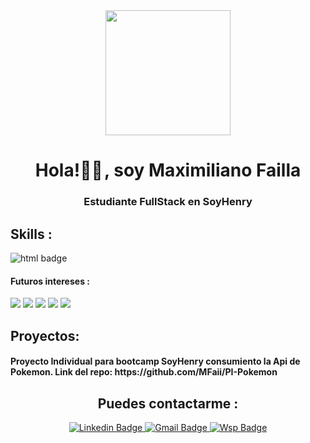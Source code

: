 <div id="header" align="center">
  <img src="https://media.giphy.com/media/HscDLzkO8EOTmgkhQP/giphy.gif" width="200" />
  <h1 align="center">Hola!👋🏽 , soy Maximiliano Failla </h1>
  <h3 align="center">Estudiante FullStack en SoyHenry</h3>
</div>
<div>
  <h2>Skills :</h2>
  <img src="https://img.shields.io/badge/HTML5-E34F26?style=for-the-badge&logo=html5&logoColor=white" alt="html badge"/>
  <img src="https://img.shields.io/badge/CSS3-1572B6?style=for-the-badge&logo=css3&logoColor=white" alt=""/>
  <img src="https://img.shields.io/badge/JavaScript-F7DF1E?style=for-the-badge&logo=javascript&logoColor=black" alt=""/>
  <img src="https://img.shields.io/badge/React-20232A?style=for-the-badge&logo=react&logoColor=61DAFB" alt=""/>
  <img src="https://img.shields.io/badge/Redux-593D88?style=for-the-badge&logo=redux&logoColor=white" alt=""/>
  <img src="https://img.shields.io/badge/Node.js-43853D?style=for-the-badge&logo=node.js&logoColor=white" alt=""/>
  <img src="https://img.shields.io/badge/PostgreSQL-316192?style=for-the-badge&logo=postgresql&logoColor=white" alt=""/>
  <img src="https://img.shields.io/badge/sequelize-323330?style=for-the-badge&logo=sequelize&logoColor=blue" alt=""/>
  <img src="https://img.shields.io/badge/Express.js-000000?style=for-the-badge&logo=express&logoColor=white" alt=""/>
  <img src="https://img.shields.io/badge/Canva-%2300C4CC.svg?&style=for-the-badge&logo=Canva&logoColor=white" alt=""/>
</div>
<div>
  <h4>Futuros intereses :</h4>
  <img src="https://img.shields.io/badge/MongoDB-4EA94B?style=for-the-badge&logo=mongodb&logoColor=white" alt"">
  <img src="https://img.shields.io/badge/Adobe%20Photoshop-31A8FF?style=for-the-badge&logo=Adobe%20Photoshop&logoColor=black" alt"">
  <img src="https://img.shields.io/badge/firebase-ffca28?style=for-the-badge&logo=firebase&logoColor=black" alt"">
  <img src="https://img.shields.io/badge/Material%20UI-007FFF?style=for-the-badge&logo=mui&logoColor=white" alt"">
  <img src="https://img.shields.io/badge/TypeScript-007ACC?style=for-the-badge&logo=typescript&logoColor=white" alt"">
  <img src="https://img.shields.io/badge/Tailwind_CSS-38B2AC?style=for-the-badge&logo=tailwind-css&logoColor=white" alt=""/>
</div>
<div>
  <h2>Proyectos: </h2>
  <h4>Proyecto Individual para bootcamp SoyHenry consumiento la Api de Pokemon. Link del repo: https://github.com/MFaii/PI-Pokemon </h4>
</div>
<div id="badges" align="center">
  <h2>Puedes contactarme :</h2>
  <a href="https://www.linkedin.com/in/maximilianofailla/" target="_blank">
    <img src="https://img.shields.io/badge/LinkedIn-0077B5?style=for-the-badge&logo=linkedin&logoColor=white" alt="Linkedin Badge"/>
  </a>
  <a href="mailto:faillamaximiliano@gmail.com" target="_blank">
    <img src="https://img.shields.io/badge/Gmail-D14836?style=for-the-badge&logo=gmail&logoColor=white" alt="Gmail Badge"/>
  </a>
  <a href="https://walink.co/110fc4" target="_blank">
    <img src="https://img.shields.io/badge/WhatsApp-25D366?style=for-the-badge&logo=whatsapp&logoColor=white" alt="Wsp Badge"/>
  </a>
</div>
